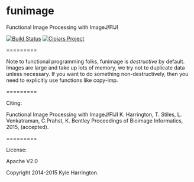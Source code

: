 funimage
========

Functional Image Processing with ImageJ/FIJI

[![Build Status](https://travis-ci.org/funimage/funimage.svg?branch=master)](https://travis-ci.org/funimage/funimage)
[![Clojars Project](http://clojars.org/funimage/latest-version.svg)](http://clojars.org/funimage)

=========

Note to functional programming folks, funimage is *destructive* by default. Images are large and take up lots of memory, we try not to duplicate data unless necessary. If you want to do something non-destructively, then you need to explicitly use functions like copy-imp.

=========

Citing:

Functional Image Processing with ImageJ/FIJI
K. Harrington, T. Stiles, L. Venkatraman, C.Prahst, K. Bentley
Proceedings of Bioimage Informatics, 2015, (accepted).

=========

License:

Apache V2.0

Copyright 2014-2015 Kyle Harrington.
